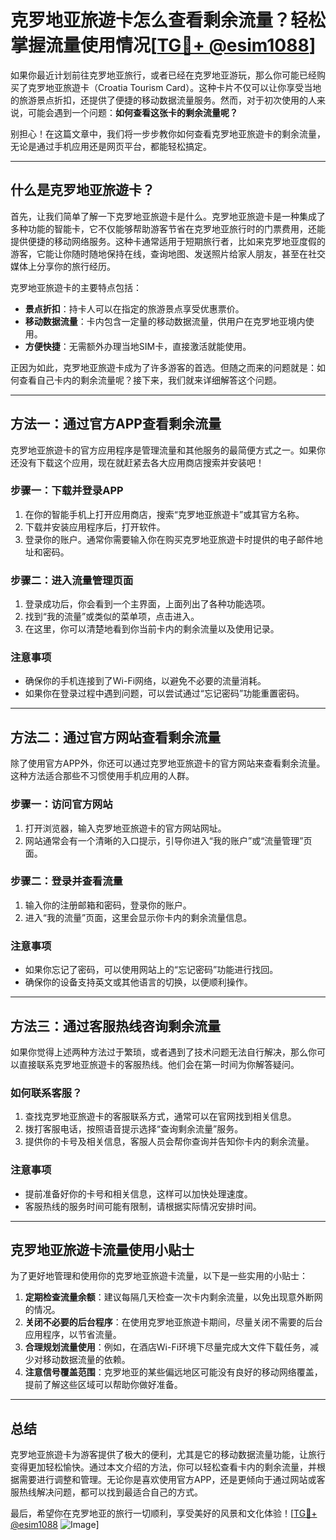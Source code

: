 # 克罗地亚旅遊卡怎么查看剩余流量？轻松掌握流量使用情况[[TG💪+ @esim1088](https://t.me/s/esim1088)]

如果你最近计划前往克罗地亚旅行，或者已经在克罗地亚游玩，那么你可能已经购买了克罗地亚旅遊卡（Croatia Tourism Card）。这种卡片不仅可以让你享受当地的旅游景点折扣，还提供了便捷的移动数据流量服务。然而，对于初次使用的人来说，可能会遇到一个问题：**如何查看这张卡的剩余流量呢？**

别担心！在这篇文章中，我们将一步步教你如何查看克罗地亚旅遊卡的剩余流量，无论是通过手机应用还是网页平台，都能轻松搞定。

---

## 什么是克罗地亚旅遊卡？

首先，让我们简单了解一下克罗地亚旅遊卡是什么。克罗地亚旅遊卡是一种集成了多种功能的智能卡，它不仅能够帮助游客节省在克罗地亚旅行时的门票费用，还能提供便捷的移动网络服务。这种卡通常适用于短期旅行者，比如来克罗地亚度假的游客，它能让你随时随地保持在线，查询地图、发送照片给家人朋友，甚至在社交媒体上分享你的旅行经历。

克罗地亚旅遊卡的主要特点包括：
- **景点折扣**：持卡人可以在指定的旅游景点享受优惠票价。
- **移动数据流量**：卡内包含一定量的移动数据流量，供用户在克罗地亚境内使用。
- **方便快捷**：无需额外办理当地SIM卡，直接激活就能使用。

正因为如此，克罗地亚旅遊卡成为了许多游客的首选。但随之而来的问题就是：如何查看自己卡内的剩余流量呢？接下来，我们就来详细解答这个问题。

---

## 方法一：通过官方APP查看剩余流量

克罗地亚旅遊卡的官方应用程序是管理流量和其他服务的最简便方式之一。如果你还没有下载这个应用，现在就赶紧去各大应用商店搜索并安装吧！

### 步骤一：下载并登录APP
1. 在你的智能手机上打开应用商店，搜索“克罗地亚旅遊卡”或其官方名称。
2. 下载并安装应用程序后，打开软件。
3. 登录你的账户。通常你需要输入你在购买克罗地亚旅遊卡时提供的电子邮件地址和密码。

### 步骤二：进入流量管理页面
1. 登录成功后，你会看到一个主界面，上面列出了各种功能选项。
2. 找到“我的流量”或类似的菜单项，点击进入。
3. 在这里，你可以清楚地看到你当前卡内的剩余流量以及使用记录。

### 注意事项
- 确保你的手机连接到了Wi-Fi网络，以避免不必要的流量消耗。
- 如果你在登录过程中遇到问题，可以尝试通过“忘记密码”功能重置密码。

---

## 方法二：通过官方网站查看剩余流量

除了使用官方APP外，你还可以通过克罗地亚旅遊卡的官方网站来查看剩余流量。这种方法适合那些不习惯使用手机应用的人群。

### 步骤一：访问官方网站
1. 打开浏览器，输入克罗地亚旅遊卡的官方网站网址。
2. 网站通常会有一个清晰的入口提示，引导你进入“我的账户”或“流量管理”页面。

### 步骤二：登录并查看流量
1. 输入你的注册邮箱和密码，登录你的账户。
2. 进入“我的流量”页面，这里会显示你卡内的剩余流量信息。

### 注意事项
- 如果你忘记了密码，可以使用网站上的“忘记密码”功能进行找回。
- 确保你的设备支持英文或其他语言的切换，以便顺利操作。

---

## 方法三：通过客服热线咨询剩余流量

如果你觉得上述两种方法过于繁琐，或者遇到了技术问题无法自行解决，那么你可以直接联系克罗地亚旅遊卡的客服热线。他们会在第一时间为你解答疑问。

### 如何联系客服？
1. 查找克罗地亚旅遊卡的客服联系方式，通常可以在官网找到相关信息。
2. 拨打客服电话，按照语音提示选择“查询剩余流量”服务。
3. 提供你的卡号及相关信息，客服人员会帮你查询并告知你卡内的剩余流量。

### 注意事项
- 提前准备好你的卡号和相关信息，这样可以加快处理速度。
- 客服热线的服务时间可能有限制，请根据实际情况安排时间。

---

## 克罗地亚旅遊卡流量使用小贴士

为了更好地管理和使用你的克罗地亚旅遊卡流量，以下是一些实用的小贴士：

1. **定期检查流量余额**：建议每隔几天检查一次卡内剩余流量，以免出现意外断网的情况。
2. **关闭不必要的后台程序**：在使用克罗地亚旅遊卡期间，尽量关闭不需要的后台应用程序，以节省流量。
3. **合理规划流量使用**：例如，在酒店Wi-Fi环境下尽量完成大文件下载任务，减少对移动数据流量的依赖。
4. **注意信号覆盖范围**：克罗地亚的某些偏远地区可能没有良好的移动网络覆盖，提前了解这些区域可以帮助你做好准备。

---

## 总结

克罗地亚旅遊卡为游客提供了极大的便利，尤其是它的移动数据流量功能，让旅行变得更加轻松愉快。通过本文介绍的方法，你可以轻松查看卡内的剩余流量，并根据需要进行调整和管理。无论你是喜欢使用官方APP，还是更倾向于通过网站或客服热线解决问题，都可以找到最适合自己的方式。

最后，希望你在克罗地亚的旅行一切顺利，享受美好的风景和文化体验！[[TG💪+ @esim1088](https://t.me/s/esim1088) ![Image](https://i.postimg.cc/4NQfJmqS/Snipaste-2025-05-13-00-14-12.png)]